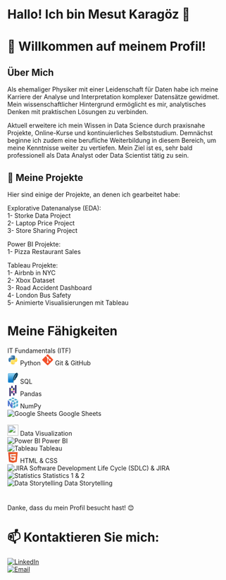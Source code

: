 
 #       Hallo! Ich bin Mesut Karagöz 👋
 
 # 🤝 Willkommen auf meinem Profil!
 
 
 
 ## Über Mich
 Als ehemaliger Physiker mit einer Leidenschaft für Daten habe ich meine Karriere der Analyse und Interpretation komplexer Datensätze gewidmet. 
 Mein wissenschaftlicher Hintergrund ermöglicht es mir, analytisches Denken mit praktischen Lösungen zu verbinden.
 
 Aktuell erweitere ich mein Wissen in Data Science durch praxisnahe Projekte, Online-Kurse und kontinuierliches Selbststudium.
 Demnächst beginne ich zudem eine berufliche Weiterbildung in diesem Bereich, um meine Kenntnisse weiter zu vertiefen.
 Mein Ziel ist es, sehr bald professionell als Data Analyst oder Data Scientist tätig zu sein.
 
 ## 💼 Meine Projekte
 Hier sind einige der Projekte, an denen ich gearbeitet habe: <br>
 
  Explorative Datenanalyse (EDA):  <br>
 1- Storke Data Project  <br>
 2- Laptop Price Project  <br>
 3- Store Sharing Project  <br>
 
 Power BI Projekte:  <br>
 1- Pizza Restaurant Sales  <br>
 
  Tableau Projekte:   <br>
 1- Airbnb in NYC  <br>
 2- Xbox Dataset  <br>
 3- Road Accident Dashboard  <br>
 4- London Bus Safety  <br>
 5- Animierte Visualisierungen mit Tableau   <br>
 
 # Meine Fähigkeiten  <br>
 IT Fundamentals (ITF)  <br>
 <img src="https://raw.githubusercontent.com/devicons/devicon/master/icons/python/python-original.svg" alt="Python" width="25" height="25"/> Python   <img src="https://raw.githubusercontent.com/devicons/devicon/master/icons/git/git-original.svg" alt="Git" width="25" height="25"/> Git & GitHub   <br>

 <img src="https://raw.githubusercontent.com/devicons/devicon/master/icons/sqlite/sqlite-original.svg" alt="SQL" width="25" height="25"/> SQL   <br>
 <img src="https://raw.githubusercontent.com/devicons/devicon/master/icons/pandas/pandas-original.svg" alt="Pandas" width="25" height="25"/> Pandas  <br> 
 <img src="https://raw.githubusercontent.com/devicons/devicon/master/icons/numpy/numpy-original.svg" alt="NumPy" width="25" height="25"/> NumPy <br> 
 <img src="https://img.icons8.com/?size=100&id=qrAVeBIrsjod&format=png&color=000000" alt="Google Sheets" width="40" height="40"/>  Google Sheets  <br>   
 <img src="https://img.icons8.com/?size=100&id=DA7Uf0dS4b0r&format=png&color=000000" width="25" height="25"/> Data Visualization <br>
 <img src="https://img.icons8.com/?size=100&id=3sGOUDo9nJ4k&format=png&color=000000" alt="Power BI" width="40" height="40"/>  Power BI <br> 
 <img src="https://img.icons8.com/?size=100&id=9Kvi1p1F0tUo&format=png&color=000000" alt="Tableau" width="40" height="40"/> Tableau  <br> 
 <img src="https://raw.githubusercontent.com/devicons/devicon/master/icons/html5/html5-original.svg" alt="HTML5" width="25" height="25"/> HTML & CSS   <br>
 <img src="https://img.icons8.com/?size=100&id=6aZUcUt6WjzU&format=png&color=000000" alt="JIRA" width="40" height="40"/>
 Software Development Life Cycle (SDLC) & JIRA  <br>
 <img src="https://img.icons8.com/ios/50/000000/graph.png" alt="Statistics" width="40" height="40"/>  Statistics 1 & 2   <br>
 <img src="https://img.icons8.com/?size=100&id=rKKHpdlXFjhy&format=png&color=000000" alt="Data Storytelling" width="40" height="40"/> Data Storytelling

 
 # 
 Danke, dass du mein Profil besucht hast! 😊 
 
 # 📫 Kontaktieren Sie mich:
 
 
 [![LinkedIn](https://img.shields.io/badge/LinkedIn-blue?logo=linkedin&style=for-the-badge)](https://www.linkedin.com/in/mesut-karag%C3%B6z-181733260/)  
 [![Email](https://img.shields.io/badge/Email-red?logo=gmail&style=for-the-badge)](mailto:mesutkrgz65@gmail.com)


